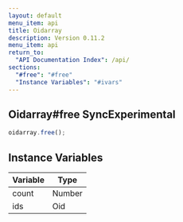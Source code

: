 ```yaml
---
layout: default
menu_item: api
title: Oidarray
description: Version 0.11.2
menu_item: api
return_to:
  "API Documentation Index": /api/
sections:
  "#free": "#free"
  "Instance Variables": "#ivars"
---
```


## <a name="free"></a><span>Oidarray#</span>free <span class="tags"><span class="sync">Sync</span><span class="experimental">Experimental</span></span>

```js
oidarray.free();
```

## <a name="ivars"></a>Instance Variables

| Variable | Type |
| --- | --- |
| <a name="count"></a>count | Number |
| <a name="ids"></a>ids | Oid |

